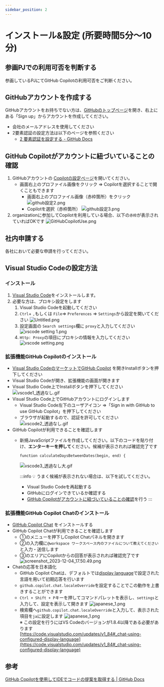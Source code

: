 ```yaml
---
sidebar_position: 2
---
```


# インストール&設定 (所要時間5分〜10分)

## 参画PJでの利用可否を判断する

参画しているPJにてGitHub Copilotの利用可否をご判断ください。

## GitHubアカウントを作成する

GitHubアカウントをお持ちでない方は、[GitHubのトップページ](https://github.com/)を開き、右上にある「Sign up」からアカウントを作成してください。

- 会社のメールアドレスを使用してください
- 2要素認証の設定方法は以下のページを参照ください
  - [2 要素認証を設定する - GitHub Docs](https://docs.github.com/ja/authentication/securing-your-account-with-two-factor-authentication-2fa/configuring-two-factor-authentication)

## GitHub Copilotがアカウントに紐づいていることの確認

1. GitHubアカウントの [Copilotの設定ページ](https://github.com/settings/copilot)を開いてください。
    - 画面右上のプロファイル画像をクリック ⇒ Copilotを選択することで開くこともできます
        - 画面右上のプロファイル画像（赤枠箇所）をクリック
            ![github設定2.png](images/github設定2.png)
        - Copilotを選択（赤枠箇所）
            ![github設定3.png](images/github設定3.png)
2. organizationに参加してCopilotを利用している場合、以下の`赤枠`が表示されていればOKです
    ![GitHubCopilotUse.png](images/GitHubCopilotUse.png)

## 社内申請する

各社において必要な申請を行ってください。

## Visual Studio Codeの設定方法

### インストール

1. [Visual Studio Code](https://code.visualstudio.com/Download)をインストールします。
2. 必要な方は、プロキシ設定をします
    1. Visual Studio Codeを起動してください
    2. `Ctrl`+ `,`もしくは `File`⇒ `Preferences` ⇒ `Settings`から設定を開いてください
        ![Untitled.png](images/Untitled.png)
    3. 設定画面の `Search settings`欄に `proxy`と入力してください
        ![vscode setting 1.png](images/vscode_setting_1.png)
    4. `Http: Proxy`の項目にプロキシの情報を入力してください
        ![vscode setting.png](images/vscode_setting.png)

### 拡張機能GitHub Copilotのインストール

- [Visual Studio CodeのマーケットでGitHub Copilot](https://marketplace.visualstudio.com/items?itemName=GitHub.copilot) を開きInstallボタンを押下してください
- Visual Studio Codeが開き、拡張機能の画面が開きます
- Visual Studio Code上でInstallボタンを押下してください
    ![vscode1_透過なし.gif](images/vscode1_透過なし.gif)
- Visual Studio Code上でGitHubアカウントにログインします
  - Visual Studio Code左下のユーザアイコン ⇒「Sign in with GitHub to use GitHub Copilot」を押下してください
  - ブラウザが起動するので、認証を許可してください
    ![vscode2_透過なし.gif](images/vscode2_透過なし.gif)
- GitHub Copilotが利用できることを確認します
  - 新規JavaScriptファイルを作成してください。以下のコードを貼り付け、**エンターキーを押して**ください。候補が表示されれば確認完了です

    ```markdown
    function calculateDaysBetweenDates(begin, end) {
    ```

    ![vscode3_透過なし大.gif](images/vscode3_透過なし大.gif)

    :::info
    💡 うまく候補が表示されない場合は、以下を試してください。
    - Visual Studio Codeを再起動する
    - GitHubにログインできているか確認する
    - [GitHub Copilotがアカウントに紐づいていることの確認](#github-copilotがアカウントに紐づいていることの確認)を行う
    :::

### 拡張機能GitHub Copilot Chatのインストール

- [GitHub Copilot Chat](https://marketplace.visualstudio.com/items?itemName=GitHub.copilot-chat) をインストールする
- GitHub Copilot Chatが利用できることを確認します
  - ①のメニューを押下しCopilot Chatパネルを開きます
  - ②の入力欄に`@workspace ワークスペース内のファイルについて教えてください`と入力・送信します
  - ③のエリアにCopilotからの回答が表示されれば確認完了です
    ![screenshot_2023-12-04_17.50.49.png](images/screenshot_2023-12-04_17.50.49.png)
- Chatの応答を日本語化
  - GitHub Copilot Chatは、デフォルトでは[display language](https://code.visualstudio.com/docs/getstarted/locales)で設定された言語を用いて初期応答を行います
  - `github.copilot.chat.localeOverride`を設定することでこの動作を上書きすることができます
  - `Ctrl + Shift + P`キーを押してコマンドパレットを表示し、`settings`と入力して、設定を表示して開きます
    ![japanese_1.png](images/japanese_1.png)
  - 検索欄へ`github.copilot.chat.localeOverride`と入力して、表示された項目を`ja`に設定します
    ![japanese_1.png](images/japanese_1.png)  
    ※ この設定を行うにはVS Codeのバージョンが1.8.4以降である必要があります  
    [https://code.visualstudio.com/updates/v1_84#_chat-using-configured-display-language](https://code.visualstudio.com/updates/v1_84#_chat-using-configured-display-language)

## 参考

[GitHub Copilotを使用してIDEでコードの提案を取得する | GitHub Docs](https://docs.github.com/ja/enterprise-cloud@latest/copilot/using-github-copilot/getting-code-suggestions-in-your-ide-with-github-copilot?tool=vscode#visual-studio-code-%E3%81%A7-github-copilot-%E6%8B%A1%E5%BC%B5%E6%A9%9F%E8%83%BD%E3%82%92%E3%82%A4%E3%83%B3%E3%82%B9%E3%83%88%E3%83%BC%E3%83%AB%E3%81%99%E3%82%8B)
